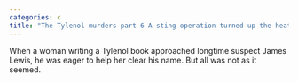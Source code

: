 ```yaml
---
categories: c
title: "The Tylenol murders part 6 A sting operation turned up the heat on a ‘perfect cold case’"
---
```

When a woman writing a Tylenol book approached longtime suspect James Lewis, he was eager to help her clear his name. But all was not as it seemed.